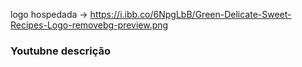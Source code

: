 logo hospedada -> https://i.ibb.co/6NpgLbB/Green-Delicate-Sweet-Recipes-Logo-removebg-preview.png

### Youtubne descrição

